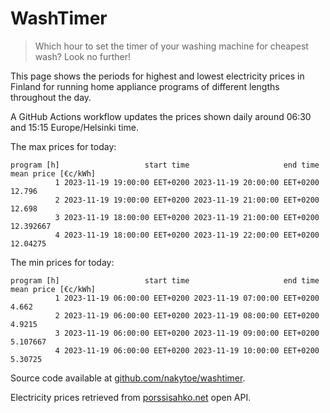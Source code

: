 
# WashTimer

> Which hour to set the timer of your washing machine for cheapest wash? Look no further!

This page shows the periods for highest and lowest electricity prices in Finland 
for running home appliance programs of different lengths throughout the day. 

A GitHub Actions workflow updates the prices shown daily around 06:30 and 15:15 Europe/Helsinki time.

The max prices for today:

	program [h]                   start time                     end time mean price [€c/kWh]
	          1 2023-11-19 19:00:00 EET+0200 2023-11-19 20:00:00 EET+0200              12.796
	          2 2023-11-19 19:00:00 EET+0200 2023-11-19 21:00:00 EET+0200              12.698
	          3 2023-11-19 18:00:00 EET+0200 2023-11-19 21:00:00 EET+0200           12.392667
	          4 2023-11-19 18:00:00 EET+0200 2023-11-19 22:00:00 EET+0200            12.04275

The min prices for today:

	program [h]                   start time                     end time mean price [€c/kWh]
	          1 2023-11-19 06:00:00 EET+0200 2023-11-19 07:00:00 EET+0200               4.662
	          2 2023-11-19 06:00:00 EET+0200 2023-11-19 08:00:00 EET+0200              4.9215
	          3 2023-11-19 06:00:00 EET+0200 2023-11-19 09:00:00 EET+0200            5.107667
	          4 2023-11-19 06:00:00 EET+0200 2023-11-19 10:00:00 EET+0200             5.30725


Source code available at [github.com/nakytoe/washtimer](https://github.com/nakytoe/washtimer).

Electricity prices retrieved from [porssisahko.net](https://porssisahko.net/api) open API.
